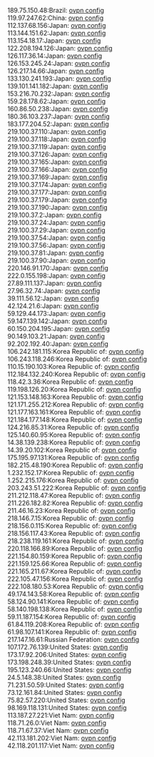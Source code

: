 189.75.150.48:Brazil: [ovpn config](vpn/189_75_150_48.ovpn)  
119.97.247.62:China: [ovpn config](vpn/119_97_247_62.ovpn)  
112.137.68.156:Japan: [ovpn config](vpn/112_137_68_156.ovpn)  
113.144.151.62:Japan: [ovpn config](vpn/113_144_151_62.ovpn)  
113.154.18.17:Japan: [ovpn config](vpn/113_154_18_17.ovpn)  
122.208.194.126:Japan: [ovpn config](vpn/122_208_194_126.ovpn)  
126.117.36.14:Japan: [ovpn config](vpn/126_117_36_14.ovpn)  
126.153.245.24:Japan: [ovpn config](vpn/126_153_245_24.ovpn)  
126.217.14.66:Japan: [ovpn config](vpn/126_217_14_66.ovpn)  
133.130.241.193:Japan: [ovpn config](vpn/133_130_241_193.ovpn)  
139.101.141.182:Japan: [ovpn config](vpn/139_101_141_182.ovpn)  
153.216.70.232:Japan: [ovpn config](vpn/153_216_70_232.ovpn)  
159.28.178.62:Japan: [ovpn config](vpn/159_28_178_62.ovpn)  
160.86.50.238:Japan: [ovpn config](vpn/160_86_50_238.ovpn)  
180.36.103.237:Japan: [ovpn config](vpn/180_36_103_237.ovpn)  
183.177.204.52:Japan: [ovpn config](vpn/183_177_204_52.ovpn)  
219.100.37.110:Japan: [ovpn config](vpn/219_100_37_110.ovpn)  
219.100.37.118:Japan: [ovpn config](vpn/219_100_37_118.ovpn)  
219.100.37.119:Japan: [ovpn config](vpn/219_100_37_119.ovpn)  
219.100.37.126:Japan: [ovpn config](vpn/219_100_37_126.ovpn)  
219.100.37.165:Japan: [ovpn config](vpn/219_100_37_165.ovpn)  
219.100.37.166:Japan: [ovpn config](vpn/219_100_37_166.ovpn)  
219.100.37.169:Japan: [ovpn config](vpn/219_100_37_169.ovpn)  
219.100.37.174:Japan: [ovpn config](vpn/219_100_37_174.ovpn)  
219.100.37.177:Japan: [ovpn config](vpn/219_100_37_177.ovpn)  
219.100.37.179:Japan: [ovpn config](vpn/219_100_37_179.ovpn)  
219.100.37.190:Japan: [ovpn config](vpn/219_100_37_190.ovpn)  
219.100.37.2:Japan: [ovpn config](vpn/219_100_37_2.ovpn)  
219.100.37.24:Japan: [ovpn config](vpn/219_100_37_24.ovpn)  
219.100.37.29:Japan: [ovpn config](vpn/219_100_37_29.ovpn)  
219.100.37.54:Japan: [ovpn config](vpn/219_100_37_54.ovpn)  
219.100.37.56:Japan: [ovpn config](vpn/219_100_37_56.ovpn)  
219.100.37.81:Japan: [ovpn config](vpn/219_100_37_81.ovpn)  
219.100.37.90:Japan: [ovpn config](vpn/219_100_37_90.ovpn)  
220.146.91.170:Japan: [ovpn config](vpn/220_146_91_170.ovpn)  
222.0.155.198:Japan: [ovpn config](vpn/222_0_155_198.ovpn)  
27.89.111.137:Japan: [ovpn config](vpn/27_89_111_137.ovpn)  
27.96.32.74:Japan: [ovpn config](vpn/27_96_32_74.ovpn)  
39.111.56.12:Japan: [ovpn config](vpn/39_111_56_12.ovpn)  
42.124.21.6:Japan: [ovpn config](vpn/42_124_21_6.ovpn)  
59.129.44.173:Japan: [ovpn config](vpn/59_129_44_173.ovpn)  
59.147.139.142:Japan: [ovpn config](vpn/59_147_139_142.ovpn)  
60.150.204.195:Japan: [ovpn config](vpn/60_150_204_195.ovpn)  
90.149.103.21:Japan: [ovpn config](vpn/90_149_103_21.ovpn)  
92.202.192.40:Japan: [ovpn config](vpn/92_202_192_40.ovpn)  
106.242.181.115:Korea Republic of: [ovpn config](vpn/106_242_181_115.ovpn)  
106.243.118.246:Korea Republic of: [ovpn config](vpn/106_243_118_246.ovpn)  
110.15.190.103:Korea Republic of: [ovpn config](vpn/110_15_190_103.ovpn)  
112.184.132.240:Korea Republic of: [ovpn config](vpn/112_184_132_240.ovpn)  
118.42.3.36:Korea Republic of: [ovpn config](vpn/118_42_3_36.ovpn)  
119.198.126.20:Korea Republic of: [ovpn config](vpn/119_198_126_20.ovpn)  
121.153.148.163:Korea Republic of: [ovpn config](vpn/121_153_148_163.ovpn)  
121.171.255.212:Korea Republic of: [ovpn config](vpn/121_171_255_212.ovpn)  
121.177.163.161:Korea Republic of: [ovpn config](vpn/121_177_163_161.ovpn)  
121.184.177.148:Korea Republic of: [ovpn config](vpn/121_184_177_148.ovpn)  
124.216.85.31:Korea Republic of: [ovpn config](vpn/124_216_85_31.ovpn)  
125.140.60.95:Korea Republic of: [ovpn config](vpn/125_140_60_95.ovpn)  
14.38.139.238:Korea Republic of: [ovpn config](vpn/14_38_139_238.ovpn)  
14.39.20.102:Korea Republic of: [ovpn config](vpn/14_39_20_102.ovpn)  
175.195.97.131:Korea Republic of: [ovpn config](vpn/175_195_97_131.ovpn)  
182.215.48.190:Korea Republic of: [ovpn config](vpn/182_215_48_190.ovpn)  
1.232.152.17:Korea Republic of: [ovpn config](vpn/1_232_152_17.ovpn)  
1.252.215.176:Korea Republic of: [ovpn config](vpn/1_252_215_176.ovpn)  
203.243.51.222:Korea Republic of: [ovpn config](vpn/203_243_51_222.ovpn)  
211.212.118.47:Korea Republic of: [ovpn config](vpn/211_212_118_47.ovpn)  
211.226.182.82:Korea Republic of: [ovpn config](vpn/211_226_182_82.ovpn)  
211.46.16.23:Korea Republic of: [ovpn config](vpn/211_46_16_23.ovpn)  
218.146.7.15:Korea Republic of: [ovpn config](vpn/218_146_7_15.ovpn)  
218.156.0.115:Korea Republic of: [ovpn config](vpn/218_156_0_115.ovpn)  
218.156.117.43:Korea Republic of: [ovpn config](vpn/218_156_117_43.ovpn)  
218.238.119.161:Korea Republic of: [ovpn config](vpn/218_238_119_161.ovpn)  
220.118.166.89:Korea Republic of: [ovpn config](vpn/220_118_166_89.ovpn)  
221.154.80.159:Korea Republic of: [ovpn config](vpn/221_154_80_159.ovpn)  
221.159.125.66:Korea Republic of: [ovpn config](vpn/221_159_125_66.ovpn)  
221.165.211.67:Korea Republic of: [ovpn config](vpn/221_165_211_67.ovpn)  
222.105.47.156:Korea Republic of: [ovpn config](vpn/222_105_47_156.ovpn)  
222.108.180.53:Korea Republic of: [ovpn config](vpn/222_108_180_53.ovpn)  
49.174.143.58:Korea Republic of: [ovpn config](vpn/49_174_143_58.ovpn)  
58.124.90.141:Korea Republic of: [ovpn config](vpn/58_124_90_141.ovpn)  
58.140.198.138:Korea Republic of: [ovpn config](vpn/58_140_198_138.ovpn)  
59.11.187.154:Korea Republic of: [ovpn config](vpn/59_11_187_154.ovpn)  
61.84.119.208:Korea Republic of: [ovpn config](vpn/61_84_119_208.ovpn)  
61.98.107.141:Korea Republic of: [ovpn config](vpn/61_98_107_141.ovpn)  
217.147.16.61:Russian Federation: [ovpn config](vpn/217_147_16_61.ovpn)  
107.172.76.139:United States: [ovpn config](vpn/107_172_76_139.ovpn)  
173.17.92.206:United States: [ovpn config](vpn/173_17_92_206.ovpn)  
173.198.248.39:United States: [ovpn config](vpn/173_198_248_39.ovpn)  
195.123.240.66:United States: [ovpn config](vpn/195_123_240_66.ovpn)  
24.5.148.38:United States: [ovpn config](vpn/24_5_148_38.ovpn)  
71.231.50.59:United States: [ovpn config](vpn/71_231_50_59.ovpn)  
73.12.161.84:United States: [ovpn config](vpn/73_12_161_84.ovpn)  
75.82.57.220:United States: [ovpn config](vpn/75_82_57_220.ovpn)  
98.169.118.131:United States: [ovpn config](vpn/98_169_118_131.ovpn)  
113.187.27.221:Viet Nam: [ovpn config](vpn/113_187_27_221.ovpn)  
118.71.26.0:Viet Nam: [ovpn config](vpn/118_71_26_0.ovpn)  
118.71.67.37:Viet Nam: [ovpn config](vpn/118_71_67_37.ovpn)  
42.113.181.202:Viet Nam: [ovpn config](vpn/42_113_181_202.ovpn)  
42.118.201.117:Viet Nam: [ovpn config](vpn/42_118_201_117.ovpn)  
